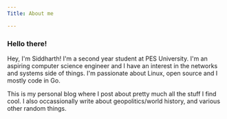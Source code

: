 ```yaml
---
Title: About me

---
```

### Hello there!

Hey, I'm Siddharth! I'm a second year student at PES University. I'm an aspiring computer science engineer
and I have an interest in the networks and systems side of things. I'm passionate about Linux, open source and I mostly
code in Go.

This is my personal blog where I post about pretty much all the stuff I find cool. I also occassionally write about 
geopolitics/world history, and various other random things. 
